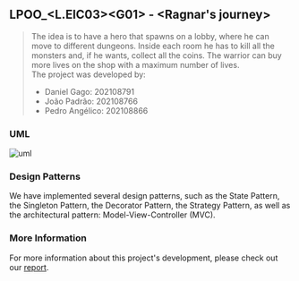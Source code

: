 ## LPOO_\<L.EIC03\>\<G01\> - \<Ragnar's journey\>

> The idea is to have a hero that spawns on a lobby, where he can move to different dungeons. Inside each room he has to kill all the monsters and, if he wants, collect  all the coins. The warrior can buy more lives on the shop with a maximum number of lives.<br>
> The project was developed by:<br>
>- Daniel Gago\: 202108791 <br>
>- João Padrão\: 202108766<br>
>- Pedro Angélico\: 202108866<br>

### UML
![uml](https://user-images.githubusercontent.com/72285606/208432053-81bf103e-bb53-4558-bcd6-a6528b4436a3.png)

### Design Patterns

We have implemented several design patterns, such as the State Pattern, the Singleton Pattern, the Decorator Pattern, the Strategy Pattern, as well as the architectural pattern: Model-View-Controller (MVC).

### More Information

For more information about this project's development, please check out our [report](./docs/README.md).